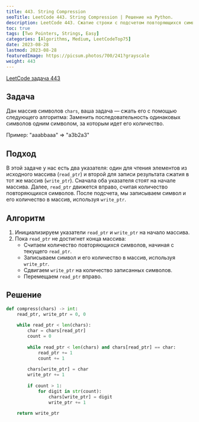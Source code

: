 ```yaml
---
title: 443. String Compression
seoTitle: LeetCode 443. String Compression | Решение на Python.
description: LeetCode 443. Сжатие строки с подсчетом повторяющихся символов. Разбор задачи с использованием техники двух поинтеров.
toc: true
tags: [Two Pointers, Strings, Easy]
categories: [Algorithms, Medium, LeetCodeTop75]
date: 2023-08-28
lastmod: 2023-08-28
featuredImage: https://picsum.photos/700/241?grayscale
weight: 443
---
```


[LeetCode задача 443](<https://leetcode.com/problems/string-compression/>)

## Задача

Дан массив символов `chars`, ваша задача — сжать его с помощью следующего алгоритма: Заменить последовательность одинаковых символов одним символом, за которым идет его количество.

Пример: "aaabbaaa" => "a3b2a3"

## Подход

В этой задаче у нас есть два указателя: один для чтения элементов из исходного массива (`read_ptr`) и второй для записи результата сжатия в тот же массив (`write_ptr`). Сначала оба указателя стоят на начале массива. Далее, `read_ptr` движется вправо, считая количество повторяющихся символов. После подсчета, мы записываем символ и его количество в массив, используя `write_ptr`.

## Алгоритм

1. Инициализируем указатели `read_ptr` и `write_ptr` на начало массива.
2. Пока `read_ptr` не достигнет конца массива:
   - Считаем количество повторяющихся символов, начиная с текущего `read_ptr`.
   - Записываем символ и его количество в массив, используя `write_ptr`.
   - Сдвигаем `write_ptr` на количество записанных символов.
   - Перемещаем `read_ptr` вправо.

## Решение

```python
def compress(chars) -> int:
    read_ptr, write_ptr = 0, 0
    
    while read_ptr < len(chars):
        char = chars[read_ptr]
        count = 0
        
        while read_ptr < len(chars) and chars[read_ptr] == char:
            read_ptr += 1
            count += 1
            
        chars[write_ptr] = char
        write_ptr += 1
        
        if count > 1:
            for digit in str(count):
                chars[write_ptr] = digit
                write_ptr += 1
    
    return write_ptr
```
